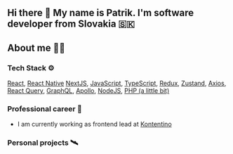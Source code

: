 ## Hi there 👋 My name is Patrik. I'm software developer from Slovakia 🇸🇰

## About me 👨‍💻

### Tech Stack ⚙️
[React](https://reactjs.org/), [React Native](https://reactnative.dev/) [NextJS](https://nextjs.org/), [JavaScript](https://www.javascript.com/), [TypeScript](https://www.typescriptlang.org/), [Redux](https://redux.js.org/), [Zustand](https://github.com/pmndrs/zustand), [Axios](https://axios-http.com/), [React Query](https://tanstack.com/query/v4/), [GraphQL](https://graphql.org/), [Apollo](https://www.apollographql.com/docs/), [NodeJS](https://nodejs.org/en/), [PHP (a little bit)](https://www.php.net/)

### Professional career 🚀
* I am currently working as frontend lead at [Kontentino](https://kontentino.com/)

### Personal projects 🛰

<!--
**patrikmasiar/patrikmasiar** is a ✨ _special_ ✨ repository because its `README.md` (this file) appears on your GitHub profile.

Here are some ideas to get you started:

- 🔭 I’m currently working on ...
- 🌱 I’m currently learning ...
- 👯 I’m looking to collaborate on ...
- 🤔 I’m looking for help with ...
- 💬 Ask me about ...
- 📫 How to reach me: ...
- 😄 Pronouns: ...
- ⚡ Fun fact: ...
-->
